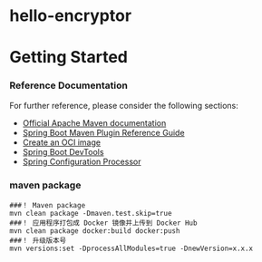 # hello-encryptor


# Getting Started

### Reference Documentation

For further reference, please consider the following sections:

* [Official Apache Maven documentation](https://maven.apache.org/guides/index.html)
* [Spring Boot Maven Plugin Reference Guide](https://docs.spring.io/spring-boot/docs/2.7.1/maven-plugin/reference/html/)
* [Create an OCI image](https://docs.spring.io/spring-boot/docs/2.7.1/maven-plugin/reference/html/#build-image)
* [Spring Boot DevTools](https://docs.spring.io/spring-boot/docs/2.7.1/reference/htmlsingle/#using.devtools)
* [Spring Configuration Processor](https://docs.spring.io/spring-boot/docs/2.7.1/reference/htmlsingle/#appendix.configuration-metadata.annotation-processor)


### maven package

```shell
###！ Maven package
mvn clean package -Dmaven.test.skip=true
###！ 应用程序打包成 Docker 镜像并上传到 Docker Hub
mvn clean package docker:build docker:push
###！ 升级版本号
mvn versions:set -DprocessAllModules=true -DnewVersion=x.x.x
```